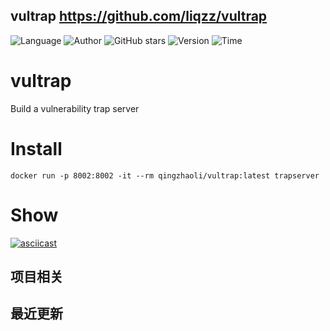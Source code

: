 ## vultrap <https://github.com/liqzz/vultrap>
<!--auto_detail_badge_begin_0b490ffb61b26b45de3ea5d7dd8a582e-->
![Language](https://img.shields.io/badge/Language-Python-blue)
![Author](https://img.shields.io/badge/Author-liqzz-orange)
![GitHub stars](https://img.shields.io/github/stars/liqzz/vultrap.svg?style=flat&logo=github)
![Version](https://img.shields.io/badge/Version-V0.0.1-red)
![Time](https://img.shields.io/badge/Join-20240513-green)
<!--auto_detail_badge_end_fef74f2d7ea73fcc43ff78e05b1e7451-->

# vultrap
Build a vulnerability trap server

# Install
```
docker run -p 8002:8002 -it --rm qingzhaoli/vultrap:latest trapserver
```

# Show

[![asciicast](https://asciinema.org/a/yUpOFCcPOqtMJ1LJDKvG93Dtw.svg)](https://asciinema.org/a/yUpOFCcPOqtMJ1LJDKvG93Dtw)

<!--auto_detail_active_begin_e1c6fb434b6f0baf6912c7a1934f772b-->
## 项目相关


## 最近更新

<!--auto_detail_active_end_f9cf7911015e9913b7e691a7a5878527-->

